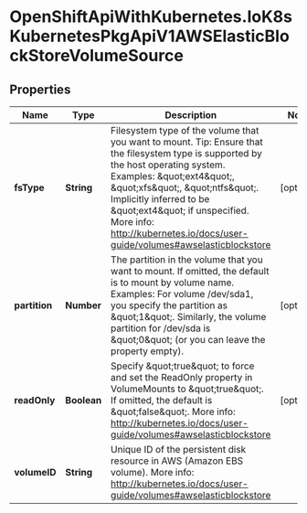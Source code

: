 # OpenShiftApiWithKubernetes.IoK8sKubernetesPkgApiV1AWSElasticBlockStoreVolumeSource

## Properties
Name | Type | Description | Notes
------------ | ------------- | ------------- | -------------
**fsType** | **String** | Filesystem type of the volume that you want to mount. Tip: Ensure that the filesystem type is supported by the host operating system. Examples: \&quot;ext4\&quot;, \&quot;xfs\&quot;, \&quot;ntfs\&quot;. Implicitly inferred to be \&quot;ext4\&quot; if unspecified. More info: http://kubernetes.io/docs/user-guide/volumes#awselasticblockstore | [optional] 
**partition** | **Number** | The partition in the volume that you want to mount. If omitted, the default is to mount by volume name. Examples: For volume /dev/sda1, you specify the partition as \&quot;1\&quot;. Similarly, the volume partition for /dev/sda is \&quot;0\&quot; (or you can leave the property empty). | [optional] 
**readOnly** | **Boolean** | Specify \&quot;true\&quot; to force and set the ReadOnly property in VolumeMounts to \&quot;true\&quot;. If omitted, the default is \&quot;false\&quot;. More info: http://kubernetes.io/docs/user-guide/volumes#awselasticblockstore | [optional] 
**volumeID** | **String** | Unique ID of the persistent disk resource in AWS (Amazon EBS volume). More info: http://kubernetes.io/docs/user-guide/volumes#awselasticblockstore | 


